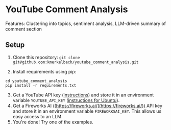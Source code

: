 # YouTube Comment Analysis

Features: Clustering into topics, sentiment analysis, LLM-driven summary of comment section

## Setup

1. Clone this repository:
`
git clone git@github.com:kmerkelbach/youtube_comment_analysis.git
`

2. Install requirements using pip:
```commandline
cd youtube_comment_analysis
pip install -r requirements.txt
```

3. Get a YouTube API key ([instructions](https://developers.google.com/youtube/v3/getting-started)) and store it in an environment variable `YOUTUBE_API_KEY` ([instructions for Ubuntu](https://help.ubuntu.com/community/EnvironmentVariables)).
4. Get a Fireworks AI ([https://fireworks.ai/](https://fireworks.ai/)) API key and store it in an environment variable `FIREWORKSAI_KEY`. This allows us easy access to an LLM.
5. You're done! Try one of the examples.

